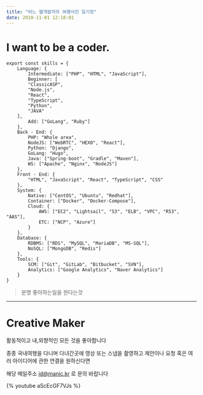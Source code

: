 ```yaml
---
title: "어느 웹개발자의 여행사진 일기장"
date: 2018-11-01 12:18:01
---
```

# I want to be a coder.
```SKILLS
export const skills = {
    Language: {
        Intermediate: ["PHP", "HTML", "JavaScript"],
        Beginner: [
		"ClassicASP", 
		"Node.js", 
		"React", 
		"TypeScript",
		"Python", 
		"JAVA"
	],
        Add: ["GoLang", "Ruby"]
    },
    Back - End: {
        PHP: "Whole area",
        NodeJS: ["WebRTC", "HEXO", "React"],
        Python: "Django",
        GoLang: "Hugo",
        Java: ["Spring-boot", "Gradle", "Maven"],
        WS: ["Apache", "Nginx", "NodeJS"]
    },
    Front - End: {
        "HTML", "JavaScript", "React", "TypeScript", "CSS"
    },
    System: {
        Native: ["CentOS", "Ubuntu", "Redhat"],
        Container: ["Docker", "Docker-Compose"],
        Cloud: {
            AWS: ["EC2", "Lightsail", "S3", "ELB", "VPC", "R53", "AAS"],
            ETC: ["NCP", "Azure"]
        }
    },
    Database: {
        RDBMS: ["RDS", "MySQL", "MariaDB", "MS-SQL"],
        NoSQL: ["MongoDB", "Redis"]
    },
    Tools: {
        SCM: ["Git", "GitLab", "Bitbucket", "SVN"],
        Analytics: ["Google Analytics", "Naver Analytics"]
    }
}
```
> 분명 좋아하는일을 한다는것
---
# Creative Maker
활동적이고 내,외향적인 모든 것을 좋아합니다

종종 국내여행을 다니며 다녀간곳에 영상 또는 스냅을 촬영하고
제안이나 요청 혹은 여러 아이디어에 관한 연결을 원하신다면

해당 메일주소 <a href="mailto:id@manic.kr">id@manic.kr</a> 로 문의 바랍니다


{% youtube aScEcGF7VJs %}
